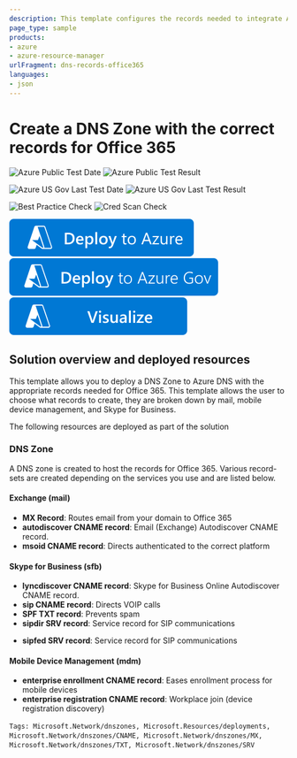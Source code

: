 ```yaml
---
description: This template configures the records needed to integrate Azure DNS with Office 365 by adding the correct CNAME, SRV, MX, and TXT records.
page_type: sample
products:
- azure
- azure-resource-manager
urlFragment: dns-records-office365
languages:
- json
---
```

# Create a DNS Zone with the correct records for Office 365

![Azure Public Test Date](https://azurequickstartsservice.blob.core.windows.net/badges/demos/dns-records-office365/PublicLastTestDate.svg)
![Azure Public Test Result](https://azurequickstartsservice.blob.core.windows.net/badges/demos/dns-records-office365/PublicDeployment.svg)

![Azure US Gov Last Test Date](https://azurequickstartsservice.blob.core.windows.net/badges/demos/dns-records-office365/FairfaxLastTestDate.svg)
![Azure US Gov Last Test Result](https://azurequickstartsservice.blob.core.windows.net/badges/demos/dns-records-office365/FairfaxDeployment.svg)

![Best Practice Check](https://azurequickstartsservice.blob.core.windows.net/badges/demos/dns-records-office365/BestPracticeResult.svg)
![Cred Scan Check](https://azurequickstartsservice.blob.core.windows.net/badges/demos/dns-records-office365/CredScanResult.svg)

[![Deploy To Azure](https://raw.githubusercontent.com/Azure/azure-quickstart-templates/master/1-CONTRIBUTION-GUIDE/images/deploytoazure.svg?sanitize=true)](https://portal.azure.com/#create/Microsoft.Template/uri/https%3A%2F%2Fraw.githubusercontent.com%2FAzure%2Fazure-quickstart-templates%2Fmaster%2Fdemos%2Fdns-records-office365%2Fazuredeploy.json)
[![Deploy To Azure US Gov](https://raw.githubusercontent.com/Azure/azure-quickstart-templates/master/1-CONTRIBUTION-GUIDE/images/deploytoazuregov.svg?sanitize=true)]( https://portal.azure.us/#create/Microsoft.Template/uri/https%3A%2F%2Fraw.githubusercontent.com%2FAzure%2Fazure-quickstart-templates%2Fmaster%2Fdemos%2Fdns-records-office365%2Fazuredeploy.json)
[![Visualize](https://raw.githubusercontent.com/Azure/azure-quickstart-templates/master/1-CONTRIBUTION-GUIDE/images/visualizebutton.svg?sanitize=true)](http://armviz.io/#/?load=https%3A%2F%2Fraw.githubusercontent.com%2FAzure%2Fazure-quickstart-templates%2Fmaster%2Fdemos%2Fdns-records-office365%2Fazuredeploy.json)

## Solution overview and deployed resources

This template allows you to deploy a DNS Zone to Azure DNS with the appropriate records needed for Office 365. This template allows the user to choose what records to create, they are broken down by mail, mobile device management, and Skype for Business.

The following resources are deployed as part of the solution

### DNS Zone

A DNS zone is created to host the records for Office 365. Various record-sets are created depending on the services you use and are listed below.

#### Exchange (mail)

+ **MX Record**: Routes email from your domain to Office 365
+ **autodiscover CNAME record**: Email (Exchange) Autodiscover CNAME record.
+ **msoid CNAME record**: Directs authenticated to the correct platform

#### Skype for Business (sfb)

+ **lyncdiscover CNAME record**: Skype for Business Online Autodiscover CNAME record.
+ **sip CNAME record**: Directs VOIP calls
+ **SPF TXT record**: Prevents spam
+ **sipdir SRV record**: Service record for SIP communications
* **sipfed SRV record**: Service record for SIP communications

#### Mobile Device Management (mdm)

* **enterprise enrollment CNAME record**: Eases enrollment process for mobile devices
* **enterprise registration CNAME record**: Workplace join (device registration discovery)

`Tags: Microsoft.Network/dnszones, Microsoft.Resources/deployments, Microsoft.Network/dnszones/CNAME, Microsoft.Network/dnszones/MX, Microsoft.Network/dnszones/TXT, Microsoft.Network/dnszones/SRV`
